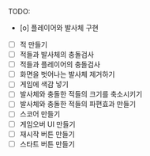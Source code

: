 TODO:
- [o] 플레이어와 발사체 구현
- [ ] 적 만들기
- [ ] 적들과 발사체의 충돌검사 
- [ ] 적들과 플레이어의 충돌검사 
- [ ] 화면을 벗어나는 발사체 제거하기
- [ ] 게임에 색감 넣기
- [ ] 발사체와 충돌한 적들의 크기를 축소시키기 
- [ ] 발사체와 충돌한 적들의 파편효과 만들기 
- [ ] 스코어 만들기
- [ ] 게임오버 UI 만들기
- [ ] 재시작 버튼 만들기
- [ ] 스타트 버튼 만들기 
